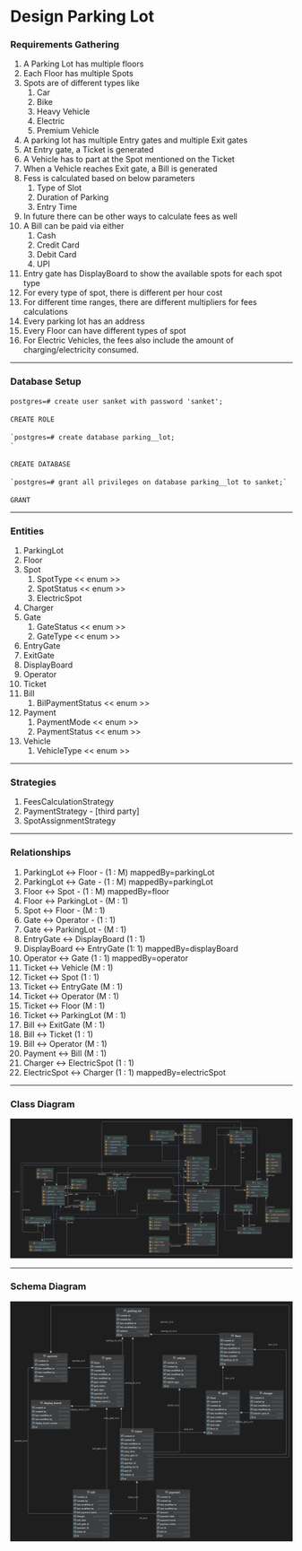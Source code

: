 # Design Parking Lot

### Requirements Gathering
1. A Parking Lot has multiple floors
2. Each Floor has multiple Spots
3. Spots are of different types like
    1. Car
    2. Bike
    3. Heavy Vehicle
    4. Electric
    5. Premium Vehicle
4. A parking lot has multiple Entry gates and multiple Exit gates
5. At Entry gate, a Ticket is generated
6. A Vehicle has to part at the Spot mentioned on the Ticket
7. When a Vehicle reaches Exit gate, a Bill is generated
8. Fess is calculated based on below parameters
    1. Type of Slot
    2. Duration of Parking
    3. Entry Time
9. In future there can be other ways to calculate fees as well
10. A Bill can be paid via either
    1. Cash
    2. Credit Card
    3. Debit Card
    4. UPI
11. Entry gate has DisplayBoard to show the available spots for each spot type
12. For every type of spot, there is different per hour cost
13. For different time ranges, there are different multipliers for fees calculations
14. Every parking lot has an address
15. Every Floor can have different types of spot
16. For Electric Vehicles, the fees also include the amount of charging/electricity consumed.

---

### Database Setup
    postgres=# create user sanket with password 'sanket';
    
    CREATE ROLE
    
    `postgres=# create database parking__lot;
    `
    
    CREATE DATABASE
    
    `postgres=# grant all privileges on database parking__lot to sanket;`
    
    GRANT

---

### Entities
1. ParkingLot
2. Floor
3. Spot
    1. SpotType << enum >>
    2. SpotStatus << enum >>
    3. ElectricSpot
4. Charger
5. Gate
    1. GateStatus << enum >>
    2. GateType << enum >>
6. EntryGate
7. ExitGate
8. DisplayBoard
9. Operator
10. Ticket
11. Bill
    1. BilPaymentStatus << enum >>
12. Payment
    1. PaymentMode << enum >>
    2. PaymentStatus << enum >>
13. Vehicle
    1. VehicleType << enum >>

---

### Strategies

1. FeesCalculationStrategy
2. PaymentStrategy - [third party]
3. SpotAssignmentStrategy

---

### Relationships

1. ParkingLot <-> Floor  - (1 : M) mappedBy=parkingLot
2. ParkingLot <-> Gate - (1 : M) mappedBy=parkingLot
3. Floor <-> Spot - (1 : M) mappedBy=floor
4. Floor <-> ParkingLot - (M : 1)
5. Spot <-> Floor - (M : 1)
6. Gate <-> Operator - (1 : 1)
7. Gate <-> ParkingLot - (M : 1)
8. EntryGate <-> DisplayBoard (1 : 1)
9. DisplayBoard <-> EntryGate (1: 1) mappedBy=displayBoard
10. Operator <-> Gate (1 : 1) mappedBy=operator
11. Ticket <-> Vehicle (M : 1)
12. Ticket <-> Spot (1 : 1)
13. Ticket <-> EntryGate (M : 1)
14. Ticket <-> Operator (M : 1)
15. Ticket <-> Floor (M : 1)
16. Ticket <-> ParkingLot (M : 1)
17. Bill <-> ExitGate (M : 1)
18. Bill <-> Ticket (1 : 1)
19. Bill <-> Operator (M : 1)
20. Payment <-> Bill (M : 1)
21. Charger <-> ElectricSpot (1 : 1)
22. ElectricSpot <-> Charger (1 : 1) mappedBy=electricSpot

---

### Class Diagram

![image](https://github.com/sanketwakhare/lld-designs/blob/master/design-parking-lot/src/diagrams/class-diagram-parking__lot.png)


---

### Schema Diagram

![image](https://github.com/sanketwakhare/lld-designs/blob/master/design-parking-lot/src/diagrams/schema-diagram-parking__lot.png)
